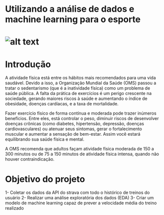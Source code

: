 # Utilizando a análise de dados e machine learning para o esporte

# ![alt text](https://runnersworld.com.br/wp-content/uploads/sites/4/2019/01/como-se-manter-motivado.jpg)

# Introdução
A atividade física está entre os hábitos mais recomendados para uma vida saudável. Devido a isso, a Organização Mundial da Saúde (OMS) passou a tratar o sedentarismo (que é a inatividade física) como um problema de saúde pública. A falta da prática de exercícios é um perigo crescente na sociedade, gerando maiores riscos à saúde e aumentando o índice de obesidade, doenças cardíacas, e a taxa de mortalidade.

Fazer exercício físico de forma contínua e moderada pode trazer inúmeros benefícios. Entre eles, está controlar o peso, diminuir riscos de desenvolver doenças crônicas (como diabetes, hipertensão, depressão, doenças cardiovasculares) ou atenuar seus sintomas, gerar o fortalecimento muscular e aumentar a sensação de bem-estar. Assim você estará equilibrando sua saúde física e mental.

A OMS recomenda que adultos façam atividade física moderada de 150 a 300 minutos ou de 75 a 150 minutos de atividade física intensa, quando não houver contraindicação.


# Objetivo do projeto
1- Coletar os dados da API do strava com todo o histórico de treinos do usuário
2- Realizar uma análise exploratória dos dados (EDA)
3- Criar um modelo de machine learning capaz de prever a velocidade média do treino realizado
